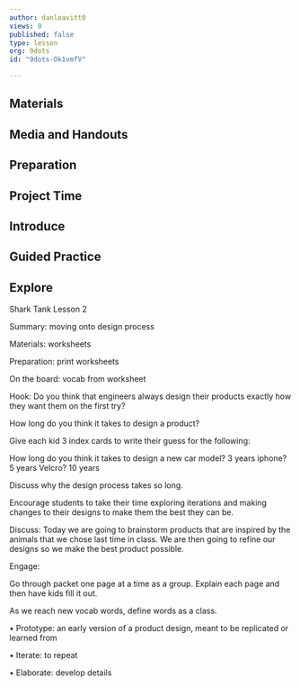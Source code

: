 ```yaml
---
author: danleavitt0
views: 0
published: false
type: lesson
org: 9dots
id: "9dots-Ok1vmfV"

---
```


## Materials

## Media and Handouts

## Preparation

## Project Time

## Introduce

## Guided Practice

## Explore

Shark Tank
Lesson 2

Summary: moving onto design process

Materials:  worksheets

Preparation:  print worksheets

On the board:  vocab from worksheet


Hook:  Do you think that engineers always design their products exactly how they want them on the first try?  
 


How long do you think it takes to design a product?

Give each kid 3 index cards to write their guess for the following:

How long do you think it takes to design a new car model?  3 years
iphone?  5 years
Velcro? 10 years

Discuss why the design process takes so long.  

Encourage students to take their time exploring iterations and making changes to their designs to make them the best they can be.


Discuss:  Today we are going to brainstorm products that are inspired by the animals that we chose last time in class.  We are then going to refine our designs so we make the best product possible.

Engage:

Go through packet one page at a time as a group.  Explain each page and then have kids fill it out.

As we reach new vocab words, define words as a class.

•	Prototype:  an early version of a product design, meant to be replicated or learned from

•	Iterate: to repeat

•	Elaborate:  develop details





